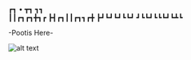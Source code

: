 ┏┓     •   ┳┓  ┓┓     
┃┃┏┓┏┓╋┓┏  ┣┫┏┓┃┃┏┓┓┏╋
┣┛┗┛┗┛┗┗┛  ┛┗┗┛┗┗┗┛┗┻┗ 
                      


-Pootis Here-

![alt text](https://raw.githubusercontent.com/DrDoofinshmekel/Pootis-Rollout/main/Repo%20Comp/Pootis%20Rollout%20Logo%201.png)



